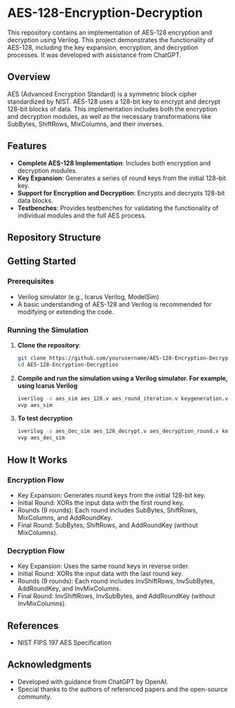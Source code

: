 # AES-128-Encryption-Decryption

This repository contains an implementation of AES-128 encryption and decryption using Verilog. This project demonstrates the functionality of AES-128, including the key expansion, encryption, and decryption processes. It was developed with assistance from ChatGPT.

## Overview

AES (Advanced Encryption Standard) is a symmetric block cipher standardized by NIST. AES-128 uses a 128-bit key to encrypt and decrypt 128-bit blocks of data. This implementation includes both the encryption and decryption modules, as well as the necessary transformations like SubBytes, ShiftRows, MixColumns, and their inverses.

## Features

- **Complete AES-128 Implementation**: Includes both encryption and decryption modules.
- **Key Expansion**: Generates a series of round keys from the initial 128-bit key.
- **Support for Encryption and Decryption**: Encrypts and decrypts 128-bit data blocks.
- **Testbenches**: Provides testbenches for validating the functionality of individual modules and the full AES process.

## Repository Structure



## Getting Started

### Prerequisites

- Verilog simulator (e.g., Icarus Verilog, ModelSim)
- A basic understanding of AES-128 and Verilog is recommended for modifying or extending the code.

### Running the Simulation

1. **Clone the repository**:
   ```bash
   git clone https://github.com/yourusername/AES-128-Encryption-Decryption.git
   cd AES-128-Encryption-Decryption

2. **Compile and run the simulation using a Verilog simulator. For example, using Icarus Verilog**
    ```bash
    iverilog -o aes_sim aes_128.v aes_round_iteration.v keygeneration.v sub_bytes.v shift_rows.v mix_columns.v sbox.v
    vvp aes_sim
3. **To test decryption**
    ```bash
    iverilog -o aes_dec_sim aes_128_decrypt.v aes_decryption_round.v keygeneration.v inv_sub_bytes.v inv_shift_rows.v inv_mix_columns.v inv_sbox.v
    vvp aes_dec_sim

## How It Works

### Encryption Flow
- Key Expansion: Generates round keys from the initial 128-bit key.
- Initial Round: XORs the input data with the first round key.
- Rounds (9 rounds): Each round includes SubBytes, ShiftRows, MixColumns, and AddRoundKey.
- Final Round: SubBytes, ShiftRows, and AddRoundKey (without MixColumns).
### Decryption Flow
- Key Expansion: Uses the same round keys in reverse order.
- Initial Round: XORs the input data with the last round key.
- Rounds (9 rounds): Each round includes InvShiftRows, InvSubBytes, AddRoundKey, and InvMixColumns.
- Final Round: InvShiftRows, InvSubBytes, and AddRoundKey (without InvMixColumns).

## References
- NIST FIPS 197 AES Specification

## Acknowledgments
- Developed with guidance from ChatGPT by OpenAI.
- Special thanks to the authors of referenced papers and the open-source community.